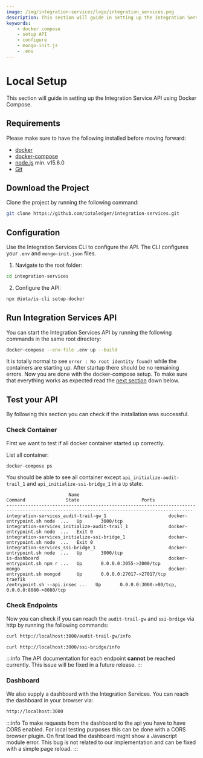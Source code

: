 ```yaml
---
image: /img/integration-services/logo/integration_services.png
description: This section will guide in setting up the Integration Service API using Docker Compose.
keywords:
    - docker compose
    - setup API
    - configure
    - mongo-init.js
    - .env
---
```


# Local Setup

This section will guide in setting up the Integration Service API using Docker Compose.

## Requirements

Please make sure to have the following installed before moving forward:

-   [docker](https://docs.docker.com/get-docker/)
-   [docker-compose](https://docs.docker.com/compose/install/)
-   [node.js](https://nodejs.org/) min. v15.6.0
-   [Git](https://git-scm.com/book/en/v2/Getting-Started-Installing-Git)

## Download the Project

Clone the project by running the following command:

```bash
git clone https://github.com/iotaledger/integration-services.git
```

## Configuration

Use the Integration Services CLI to configure the API. The CLI configures your `.env` and `mongo-init.json` files.

1. Navigate to the root folder:

```bash
cd integration-services
```

2. Configure the API:

```bash
npx @iota/is-cli setup-docker
```

## Run Integration Services API

You can start the Integration Services API by running the following commands in the same root directory:

```bash
docker-compose --env-file .env up --build
```
It is totally normal to see `error : No root identity found!` while the containers are starting up. After startup there should be no remaining errors.
Now you are done with the docker-compose setup. To make sure that everything works as expected read the [next section](#test-your-api) down below.

## Test your API

By following this section you can check if the installation was successful.

### Check Container

First we want to test if all docker container started up correctly.

List all container:

```bash
docker-compose ps
```

You should be able to see all container except `api_initialize-audit-trail_1` and `api_initialize-ssi-bridge_1` in a `Up` state.

```
                       Name                                     Command               State                       Ports                    
-------------------------------------------------------------------------------------------------------------------------------------------
integration-services_audit-trail-gw_1                       docker-entrypoint.sh node  ...   Up       3000/tcp                                    
integration-services_initialize-audit-trail_1               docker-entrypoint.sh node  ...   Exit 0                                               
integration-services_initialize-ssi-bridge_1                docker-entrypoint.sh node  ...   Exit 0                                               
integration-services_ssi-bridge_1                           docker-entrypoint.sh node  ...   Up       3000/tcp                                    
is-dashboard                                                docker-entrypoint.sh npm r ...   Up       0.0.0.0:3055->3000/tcp                      
mongo                                                       docker-entrypoint.sh mongod      Up       0.0.0.0:27017->27017/tcp                    
traefik                                                     /entrypoint.sh --api.insec ...   Up       0.0.0.0:3000->80/tcp, 0.0.0.0:8080->8080/tcp
```

### Check Endpoints

Now you can check if you can reach the `audit-trail-gw` and `ssi-brdige` via http by running the following commands:

```bash
curl http://localhost:3000/audit-trail-gw/info
```

```bash
curl http://localhost:3000/ssi-bridge/info
```

:::info
The API documentation for each endpoint **cannot** be reached currently. This issue will be fixed in a future release.
:::

### Dashboard

We also supply a dashboard  with the Integration Services. You can reach the dashboard in your browser via:

```bash
http://localhost:3000
```

:::info
To make requests from the dashboard to the api you have to have CORS enabled. For local testing purposes this can be done with a CORS browser plugin. On first load the dashboard might show a Javascript module error. This bug is not related to our implementation and can be fixed with a simple page reload.
:::